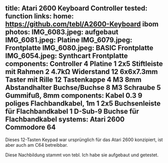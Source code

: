 title: Atari 2600 Keyboard Controller
tested: function
links:
    home: https://github.com/tebl/A2600-Keyboard
    ibom
photos:
    IMG_6083.jpeg: aufgebaut
    IMG_6081.jpeg: Platine
    IMG_6079.jpeg: Frontplatte
    IMG_6080.jpeg: BASIC Frontplatte
    IMG_6054.jpeg: Synthcart Frontplatte
components: Controller
    4 Platine
    1 2x5 Stiftleiste mit Rahmen
    2 4.7kΩ Widerstand
    12 6x6x7.3mm Taster mit Rille
    12 Tastenkappe
    4 M3 8mm Abstandhalter Buchse/Buchse
    8 M3 Schraube
    5 Gummifuß, 8mm
components: Kabel
    0.3 9 poliges Flachbandkabel, 1m
    1 2x5 Buchsenleiste für Flachbandkabel
    1 D-Sub-9 Buchse für Flachbandkabel
systems:
    Atari 2600
    Commodore 64
---
Dieses 12-Tasten Keypad war ursprünglich für das Atari 2600 konzipiert, ist aber auch am C64 betreibbar.

Diese Nachbildung stammt von tebl. Ich habe sie aufgebaut und getestet.
